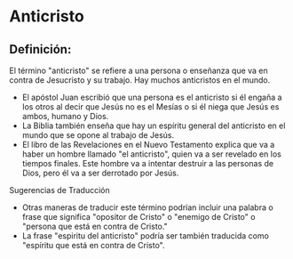 # Anticristo

## Definición: 

El término "anticristo" se refiere a una persona o enseñanza que va en contra de Jesucristo y su trabajo. Hay muchos anticristos en el mundo.

* El apóstol Juan escribió que una persona es el anticristo si él engaña a los otros al decir que Jesús no es el Mesías o si él niega que Jesús es ambos, humano y Dios.
* La Biblia también enseña que hay un espíritu general del anticristo en el mundo que se opone al trabajo de Jesús.
* El libro de las Revelaciones en el Nuevo Testamento explica que va a haber un hombre llamado "el anticristo", quien va a ser revelado en los tiempos finales. Este hombre va a intentar destruir a las personas de Dios, pero él va a ser derrotado por Jesús.

Sugerencias de Traducción

* Otras maneras de traducir este término podrían incluir una palabra o frase que significa "opositor de Cristo" o "enemigo de Cristo" o "persona que está en contra de Cristo."
* La frase "espiritu del anticristo" podría ser también traducida como "espíritu que está en contra de Cristo".

